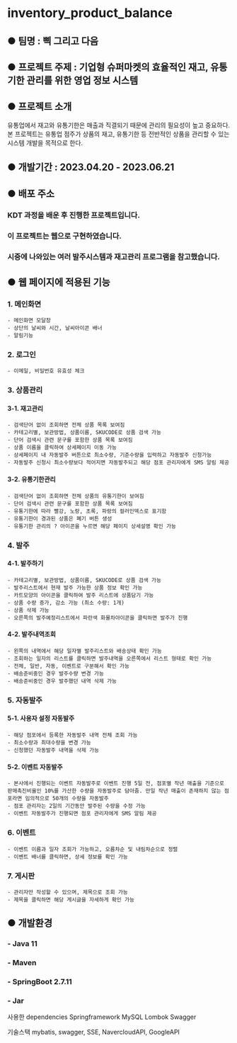 # inventory_product_balance
## ● 팀명 : 삑 그리고 다음
## ● 프로젝트 주제 : 기업형 슈퍼마켓의 효율적인 재고, 유통기한 관리를 위한 영업 정보 시스템
## ● 프로젝트 소개
유통업에서 재고와 유통기한은 매출과 직결되기 때문에 관리의 필요성이 높고 중요하다. 본 프로젝트는 유통업 점주가 상품의 재고, 유통기한 등 전반적인 상품을 관리할 수 있는 시스템 개발을 목적으로 한다.
## ● 개발기간 : 2023.04.20 - 2023.06.21
## ● 배포 주소

### KDT 과정을 배운 후 진행한 프로젝트입니다. 
### 이 프로젝트는 웹으로 구현하였습니다.
### 시중에 나와있는 여러 발주시스템과 재고관리 프로그램을 참고했습니다.
##
## ● 웹 페이지에 적용된 기능
 ### 1. 메인화면
    - 메인화면 모달창
    - 상단의 날씨와 시간, 날씨아이콘 배너
    - 알림기능
  ### 2. 로그인
    - 이메일, 비밀번호 유효성 체크
  ### 3. 상품관리
   #### 3-1. 재고관리
    - 검색단어 없이 조회하면 전체 상품 목록 보여짐
    - 카테고리별, 보관방법, 상품이름, SKUCODE로 상품 검색 가능   
    - 단어 검색시 관련 문구를 포함한 상품 목록 보여짐
    - 상품 이름을 클릭하여 상세페이지 이동 가능
    - 상세페이지 내 자동발주 버튼으로 최소수량, 기준수량을 입력하고 자동발주 신청가능
    - 자동발주 신청시 최소수량보다 적어지면 자동발주되고 해당 점포 관리자에게 SMS 알림 제공
   #### 3-2. 유통기한관리
    - 검색단어 없이 조회하면 전체 상품의 유통기한이 보여짐
    - 단어 검색시 관련 문구를 포함한 상품 목록 보여짐
    - 유통기한에 따라 빨강, 노랑, 초록, 파랑의 컬러인덱스로 표기함
    - 유통기한이 경과된 상품은 폐기 버튼 생성
    - 유통기한 관리의 ? 아이콘을 누르면 해당 페이지 상세설명 확인 가능

  ### 4. 발주  
   #### 4-1. 발주하기
    - 카테고리별, 보관방법, 상품이름, SKUCODE로 상품 검색 가능
    - 발주리스트에서 현재 발주 가능한 상품 정보 확인 가능  
    - 카트모양의 아이콘을 클릭하여 발주 리스트에 상품담기 가능
    - 상품 수량 증가, 감소 가능 (최소 수량: 1개)
    - 상품 삭제 가능
    - 오른쪽의 발주예정리스트에서 파란색 화물차아이콘을 클릭하면 발주가 진행
   #### 4-2. 발주내역조회
    - 왼쪽의 내역에서 해당 일자별 발주리스트와 배송상태 확인 가능
    - 조회하는 일자의 리스트를 클릭하면 발주내역을 오른쪽에서 리스트 형태로 확인 가능    
    - 전체, 일반, 자동, 이벤트로 구분해서 확인 가능
    - 배송준비중인 경우 발주수량 변경 가능
    - 배송준비중인 경우 발주했던 내역 삭제 가능

  ### 5. 자동발주
   #### 5-1. 사용자 설정 자동발주
    - 해당 점포에서 등록한 자동발주 내역 전체 조회 가능
    - 최소수량과 최대수량을 변경 가능
    - 신청했던 자동발주 내역을 삭제 가능
   #### 5-2. 이벤트 자동발주
    - 본사에서 진행되는 이벤트 자동발주로 이벤트 진행 5일 전, 점포별 작년 매출을 기준으로 판매촉진비율인 10%를 가산한 수량을 자동발주로 담아줌. 만일 작년 매출이 존재하지 않는 점포라면 임의적으로 50개의 수량을 자동발주
    - 점포 관리자는 2일의 기간동안 발주된 수량을 수정 가능
    - 이벤트 자동발주가 진행되면 점포 관리자에게 SMS 알림 제공

  ### 6. 이벤트
    - 이벤트 이름과 일자 조회가 가능하고, 오름차순 및 내림차순으로 정렬    
    - 이벤트 배너를 클릭하면, 상세 정보를 확인 가능

  ### 7. 게시판
    - 관리자만 작성할 수 있으며, 제목으로 조회 가능
    - 제목을 클릭하면 해당 게시글을 자세하게 확인 가능

##  

## ● 개발환경
   ### - Java 11
   ### - Maven
   ### - SpringBoot 2.7.11
   ### - Jar

사용한 dependencies
Springframework
MySQL
Lombok
Swagger

기술스택
mybatis, swagger, SSE, NavercloudAPI, GoogleAPI
